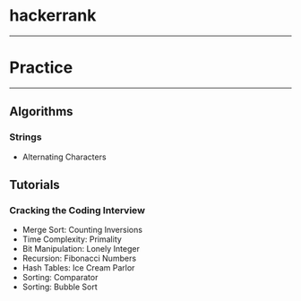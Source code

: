 # hackerrank
-----
# Practice
-----
## Algorithms

### Strings

- Alternating Characters

## Tutorials

### Cracking the Coding Interview
- Merge Sort: Counting Inversions
- Time Complexity: Primality
- Bit Manipulation: Lonely Integer
- Recursion: Fibonacci Numbers
- Hash Tables: Ice Cream Parlor
- Sorting: Comparator
- Sorting: Bubble Sort